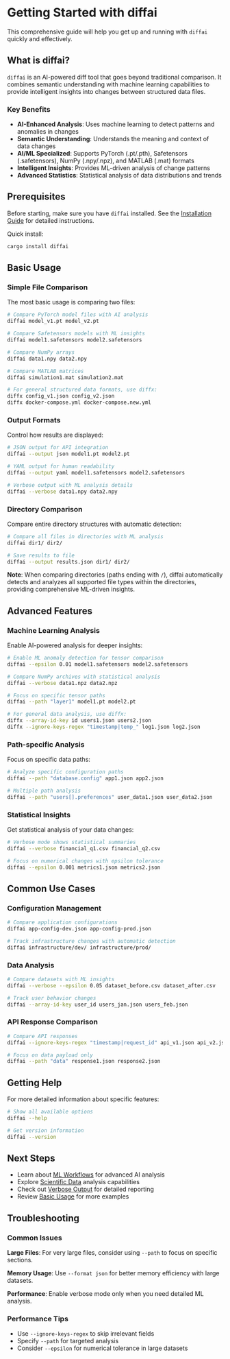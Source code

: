 # Getting Started with diffai

This comprehensive guide will help you get up and running with `diffai` quickly and effectively.

## What is diffai?

`diffai` is an AI-powered diff tool that goes beyond traditional comparison. It combines semantic understanding with machine learning capabilities to provide intelligent insights into changes between structured data files.

### Key Benefits

- **AI-Enhanced Analysis**: Uses machine learning to detect patterns and anomalies in changes
- **Semantic Understanding**: Understands the meaning and context of data changes
- **AI/ML Specialized**: Supports PyTorch (.pt/.pth), Safetensors (.safetensors), NumPy (.npy/.npz), and MATLAB (.mat) formats
- **Intelligent Insights**: Provides ML-driven analysis of change patterns
- **Advanced Statistics**: Statistical analysis of data distributions and trends

## Prerequisites

Before starting, make sure you have `diffai` installed. See the [Installation Guide](installation.md) for detailed instructions.

Quick install:
```bash
cargo install diffai
```

## Basic Usage

### Simple File Comparison

The most basic usage is comparing two files:

```bash
# Compare PyTorch model files with AI analysis
diffai model_v1.pt model_v2.pt

# Compare Safetensors models with ML insights
diffai model1.safetensors model2.safetensors

# Compare NumPy arrays
diffai data1.npy data2.npy

# Compare MATLAB matrices
diffai simulation1.mat simulation2.mat

# For general structured data formats, use diffx:
diffx config_v1.json config_v2.json
diffx docker-compose.yml docker-compose.new.yml
```

### Output Formats

Control how results are displayed:

```bash
# JSON output for API integration
diffai --output json model1.pt model2.pt

# YAML output for human readability
diffai --output yaml model1.safetensors model2.safetensors

# Verbose output with ML analysis details
diffai --verbose data1.npy data2.npy
```

### Directory Comparison

Compare entire directory structures with automatic detection:

```bash
# Compare all files in directories with ML analysis
diffai dir1/ dir2/

# Save results to file
diffai --output results.json dir1/ dir2/
```

**Note**: When comparing directories (paths ending with `/`), diffai automatically detects and analyzes all supported file types within the directories, providing comprehensive ML-driven insights.

## Advanced Features

### Machine Learning Analysis

Enable AI-powered analysis for deeper insights:

```bash
# Enable ML anomaly detection for tensor comparison
diffai --epsilon 0.01 model1.safetensors model2.safetensors

# Compare NumPy archives with statistical analysis
diffai --verbose data1.npz data2.npz

# Focus on specific tensor paths
diffai --path "layer1" model1.pt model2.pt

# For general data analysis, use diffx:
diffx --array-id-key id users1.json users2.json
diffx --ignore-keys-regex "timestamp|temp_" log1.json log2.json
```

### Path-specific Analysis

Focus on specific data paths:

```bash
# Analyze specific configuration paths
diffai --path "database.config" app1.json app2.json

# Multiple path analysis
diffai --path "users[].preferences" user_data1.json user_data2.json
```

### Statistical Insights

Get statistical analysis of your data changes:

```bash
# Verbose mode shows statistical summaries
diffai --verbose financial_q1.csv financial_q2.csv

# Focus on numerical changes with epsilon tolerance
diffai --epsilon 0.001 metrics1.json metrics2.json
```

## Common Use Cases

### Configuration Management

```bash
# Compare application configurations
diffai app-config-dev.json app-config-prod.json

# Track infrastructure changes with automatic detection
diffai infrastructure/dev/ infrastructure/prod/
```

### Data Analysis

```bash
# Compare datasets with ML insights
diffai --verbose --epsilon 0.05 dataset_before.csv dataset_after.csv

# Track user behavior changes
diffai --array-id-key user_id users_jan.json users_feb.json
```

### API Response Comparison

```bash
# Compare API responses
diffai --ignore-keys-regex "timestamp|request_id" api_v1.json api_v2.json

# Focus on data payload only
diffai --path "data" response1.json response2.json
```

## Getting Help

For more detailed information about specific features:

```bash
# Show all available options
diffai --help

# Get version information
diffai --version
```

## Next Steps

- Learn about [ML Workflows](ml-workflows.md) for advanced AI analysis
- Explore [Scientific Data](scientific-data.md) analysis capabilities  
- Check out [Verbose Output](verbose-output.md) for detailed reporting
- Review [Basic Usage](basic-usage.md) for more examples

## Troubleshooting

### Common Issues

**Large Files**: For very large files, consider using `--path` to focus on specific sections.

**Memory Usage**: Use `--format json` for better memory efficiency with large datasets.

**Performance**: Enable verbose mode only when you need detailed ML analysis.

### Performance Tips

- Use `--ignore-keys-regex` to skip irrelevant fields
- Specify `--path` for targeted analysis
- Consider `--epsilon` for numerical tolerance in large datasets